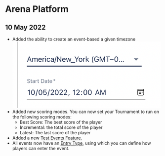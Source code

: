 # Arena Platform

## 10 May 2022
- Added the ability to create an event-based a given timezone
  ![Timezone](../../static/img/TimeZone.png)
- Added new scoring modes. You can now set your Tournament to run on the following scoring modes:
  - Best Score: The best score of the player
  - Incremental: the total score of the player
  - Latest: The last score of the player
- Added a new [Test Events Feature.](../dashboard/testing-events.md)
- All events now have an [Entry Type](../dashboard/creating-events#entry-type), using which you can define how players can enter the event. 

